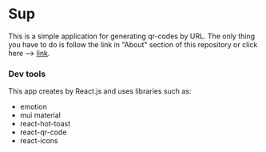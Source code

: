 # **Sup**

This is a simple application for generating qr-codes by URL. The only thing you have to do is follow the link in "About" section of this repository or click here --> [link](https://mamamamamaa.github.io/Qr-code-generator/).

### Dev tools

This app creates by React.js and uses libraries such as: 
* emotion 
* mui material
* react-hot-toast
* react-qr-code
* react-icons
